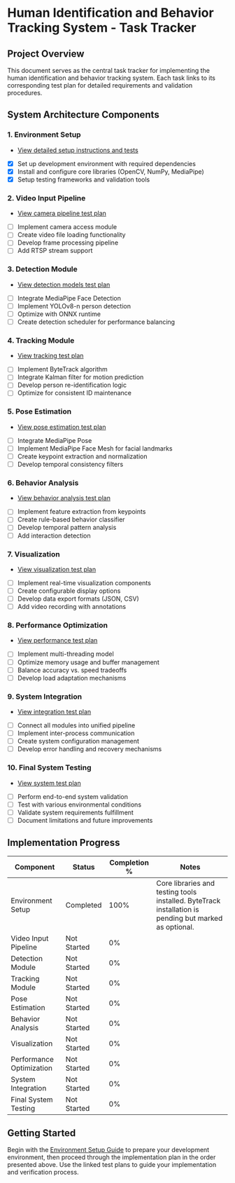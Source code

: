 # Human Identification and Behavior Tracking System - Task Tracker

## Project Overview

This document serves as the central task tracker for implementing the human identification and behavior tracking system. Each task links to its corresponding test plan for detailed requirements and validation procedures.

## System Architecture Components

### 1. Environment Setup
- [View detailed setup instructions and tests](test_setup.md)
- [x] Set up development environment with required dependencies
- [x] Install and configure core libraries (OpenCV, NumPy, MediaPipe)
- [x] Setup testing frameworks and validation tools

### 2. Video Input Pipeline
- [View camera pipeline test plan](test_camera_pipeline.md)
- [ ] Implement camera access module
- [ ] Create video file loading functionality
- [ ] Develop frame processing pipeline
- [ ] Add RTSP stream support

### 3. Detection Module
- [View detection models test plan](test_detection_models.md)
- [ ] Integrate MediaPipe Face Detection
- [ ] Implement YOLOv8-n person detection
- [ ] Optimize with ONNX runtime
- [ ] Create detection scheduler for performance balancing

### 4. Tracking Module
- [View tracking test plan](test_tracking.md)
- [ ] Implement ByteTrack algorithm
- [ ] Integrate Kalman filter for motion prediction
- [ ] Develop person re-identification logic
- [ ] Optimize for consistent ID maintenance

### 5. Pose Estimation
- [View pose estimation test plan](test_pose_estimation.md)
- [ ] Integrate MediaPipe Pose
- [ ] Implement MediaPipe Face Mesh for facial landmarks
- [ ] Create keypoint extraction and normalization
- [ ] Develop temporal consistency filters

### 6. Behavior Analysis
- [View behavior analysis test plan](test_behavior_analysis.md)
- [ ] Implement feature extraction from keypoints
- [ ] Create rule-based behavior classifier
- [ ] Develop temporal pattern analysis
- [ ] Add interaction detection

### 7. Visualization
- [View visualization test plan](test_visualization.md)
- [ ] Implement real-time visualization components
- [ ] Create configurable display options
- [ ] Develop data export formats (JSON, CSV)
- [ ] Add video recording with annotations

### 8. Performance Optimization
- [View performance test plan](test_performance.md)
- [ ] Implement multi-threading model
- [ ] Optimize memory usage and buffer management
- [ ] Balance accuracy vs. speed tradeoffs
- [ ] Develop load adaptation mechanisms

### 9. System Integration
- [View integration test plan](test_integration.md)
- [ ] Connect all modules into unified pipeline
- [ ] Implement inter-process communication
- [ ] Create system configuration management
- [ ] Develop error handling and recovery mechanisms

### 10. Final System Testing
- [View system test plan](test_system.md)
- [ ] Perform end-to-end system validation
- [ ] Test with various environmental conditions
- [ ] Validate system requirements fulfillment
- [ ] Document limitations and future improvements

## Implementation Progress

| Component | Status | Completion % | Notes |
|-----------|--------|--------------|-------|
| Environment Setup | Completed | 100% | Core libraries and testing tools installed. ByteTrack installation is pending but marked as optional. |
| Video Input Pipeline | Not Started | 0% | |
| Detection Module | Not Started | 0% | |
| Tracking Module | Not Started | 0% | |
| Pose Estimation | Not Started | 0% | |
| Behavior Analysis | Not Started | 0% | |
| Visualization | Not Started | 0% | |
| Performance Optimization | Not Started | 0% | |
| System Integration | Not Started | 0% | |
| Final System Testing | Not Started | 0% | |

## Getting Started

Begin with the [Environment Setup Guide](../docs/environment_setup.md) to prepare your development environment, then proceed through the implementation plan in the order presented above. Use the linked test plans to guide your implementation and verification process. 